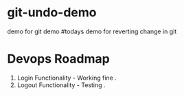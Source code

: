 # git-undo-demo
demo for git demo 
#todays demo for reverting change in git 

# Devops Roadmap 
1. Login Functionality - Working fine .
2. Logout Functionality - Testing .
